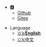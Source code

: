 * :a:
  * [Github](https://github.com/yueny)
  * [Gitee](https://gitee.com/wholsy)

- Language
  - [:uk:**English**](/en-us/)
  - [:cn:中文](/zh-cn/)

